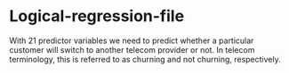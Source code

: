 # Logical-regression-file
With 21 predictor variables we need to predict whether a particular customer will switch to another telecom provider or not. In telecom terminology, this is referred to as churning and not churning, respectively.

